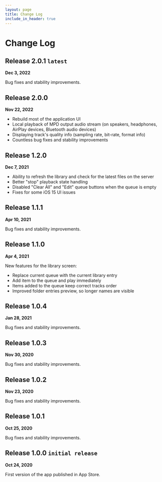 ```yaml
---
layout: page
title: Change Log
include_in_header: true
---
```

# Change Log

## Release 2.0.1 `latest`
**Dec 3, 2022**

Bug fixes and stability improvements.

## Release 2.0.0
**Nov 22, 2022**

- Rebuild most of the application UI
- Local playback of MPD output audio stream (on speakers, headphones, AirPlay devices, Bluetooth audio devices)
- Displaying track's quality info (sampling rate, bit-rate, format info)
- Countless bug fixes and stability improvements

## Release 1.2.0
**Dec 7, 2021**

- Ability to refresh the library and check for the latest files on the server
- Better "stop" playback state handling
- Disabled "Clear All" and "Edit" queue buttons when the queue is empty
- Fixes for some iOS 15 UI issues

## Release 1.1.1
**Apr 10, 2021**

Bug fixes and stability improvements.


## Release 1.1.0
**Apr 4, 2021**

New features for the library screen:

- Replace current queue with the current library entry
- Add item to the queue and play immediately
- Items added to the queue keep correct tracks order
- Improved folder entries preview, so longer names are visible

## Release 1.0.4
**Jan 28, 2021**

Bug fixes and stability improvements.

## Release 1.0.3
**Nov 30, 2020**

Bug fixes and stability improvements.

## Release 1.0.2
**Nov 23, 2020**

Bug fixes and stability improvements.

## Release 1.0.1
**Oct 25, 2020**

Bug fixes and stability improvements.

## Release 1.0.0 `initial release`
**Oct 24, 2020**

First version of the app published in App Store.

